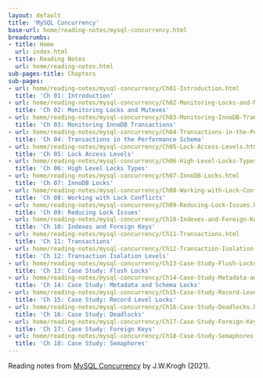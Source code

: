 ```yaml
---
layout: default
title: 'MySQL Concurrency'
base-url: home/reading-notes/mysql-concurrency.html
breadcrumbs:
- title: Home
  url: index.html
- title: Reading Notes
  url: home/reading-notes.html
sub-pages-title: Chapters
sub-pages:
- url: home/reading-notes/mysql-concurrency/Ch01-Introduction.html
  title: 'Ch 01: Introduction'
- url: home/reading-notes/mysql-concurrency/Ch02-Monitoring-Locks-and-Mutexes.html
  title: 'Ch 02: Monitoring Locks and Mutexes'
- url: home/reading-notes/mysql-concurrency/Ch03-Monitoring-InnoDB-Transactions.html
  title: 'Ch 03: Monitoring InnoDB Transactions'
- url: home/reading-notes/mysql-concurrency/Ch04-Transactions-in-the-Performance-Schema.html
  title: 'Ch 04: Transactions in the Performance Schema'
- url: home/reading-notes/mysql-concurrency/Ch05-Lock-Access-Levels.html
  title: 'Ch 05: Lock Access Levels'
- url: home/reading-notes/mysql-concurrency/Ch06-High-Level-Locks-Types.html
  title: 'Ch 06: High Level Locks Types'
- url: home/reading-notes/mysql-concurrency/Ch07-InnoDB-Locks.html
  title: 'Ch 07: InnoDB Locks'
- url: home/reading-notes/mysql-concurrency/Ch08-Working-with-Lock-Conflicts.html
  title: 'Ch 08: Working with Lock Conflicts'
- url: home/reading-notes/mysql-concurrency/Ch09-Reducing-Lock-Issues.html
  title: 'Ch 09: Reducing Lock Issues'
- url: home/reading-notes/mysql-concurrency/Ch10-Indexes-and-Foreign-Keys.html
  title: 'Ch 10: Indexes and Foreign Keys'
- url: home/reading-notes/mysql-concurrency/Ch11-Transactions.html
  title: 'Ch 11: Transactions'
- url: home/reading-notes/mysql-concurrency/Ch12-Transaction-Isolation-Levels.html
  title: 'Ch 12: Transaction Isolation Levels'
- url: home/reading-notes/mysql-concurrency/Ch13-Case-Study-Flush-Locks.html
  title: 'Ch 13: Case Study: Flush Locks'
- url: home/reading-notes/mysql-concurrency/Ch14-Case-Study-Metadata-and-Schema-Locks.html
  title: 'Ch 14: Case Study: Metadata and Schema Locks'
- url: home/reading-notes/mysql-concurrency/Ch15-Case-Study-Record-Level-Locks.html
  title: 'Ch 15: Case Study: Record Level Locks'
- url: home/reading-notes/mysql-concurrency/Ch16-Case-Study-Deadlocks.html
  title: 'Ch 16: Case Study: Deadlocks'
- url: home/reading-notes/mysql-concurrency/Ch17-Case-Study-Foreign-Keys.html
  title: 'Ch 17: Case Study: Foreign Keys'
- url: home/reading-notes/mysql-concurrency/Ch18-Case-Study-Semaphores.html
  title: 'Ch 18: Case Study: Semaphores'
---
```


Reading notes from [MySQL Concurrency](https://www.google.com.au/books/edition/MySQL_Concurrency/NG8EzgEACAAJ?hl=en) by J.W.Krogh (2021).


